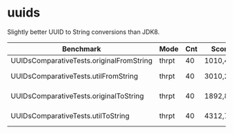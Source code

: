 # uuids
Slightly better UUID to String conversions than JDK8.

| Benchmark                                | Mode  | Cnt | Score      | Error     | Units |
|------------------------------------------|-------|-----|------------|-----------|-------|
| UUIDsComparativeTests.originalFromString | thrpt | 40  | 1010,408   |  ±6,812   | ops/s |
| UUIDsComparativeTests.utilFromString     | thrpt | 40  | 3010,289   | ± 152,654 | ops/s |
| UUIDsComparativeTests.originalToString   | thrpt | 40  | 1892,812   | ± 15,124  | ops/s |
| UUIDsComparativeTests.utilToString       | thrpt | 40  | 4312,794   | ± 39,431  | ops/s |
